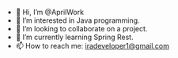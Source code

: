 - 👋 Hi, I’m @AprilWork
- 💞️ I’m interested in Java programming.
- 👀 I’m looking to collaborate on a project.
- 🌱 I’m currently learning Spring Rest.
- 📫 How to reach me: iradeveloper1@gmail.com

<!---
AprilWork/AprilWork is a ✨ special ✨ repository because its `README.md` (this file) appears on your GitHub profile.
You can click the Preview link to take a look at your changes.
--->

